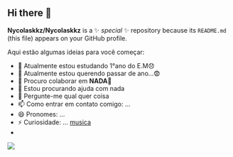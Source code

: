 ## Hi there 👋

**Nycolaskkz/Nycolaskkz** is a ✨ _special_ ✨ repository because its `README.md` (this file) appears on your GitHub profile.

Aqui estão algumas ideias para você começar:

- 🔭 Atualmente estou estudando 1°ano do E.M😞
- 🌱 Atualmente estou querendo passar de ano...😨
- 👯 Procuro colaborar em **NADA**🤙
- 🤔 Estou procurando ajuda com nada
- 💬 Pergunte-me qual quer coisa 
- 📫 Como entrar em contato comigo: ...
- 😄 Pronomes: ...
- ⚡ Curiosidade: ...
[musica](https://youtu.be/r1Cg5SnPWJY?si=V3YqhTmUaa6dq1r6)
- 
![](https://media1.tenor.com/m/R2xpKIL6TMEAAAAd/spider-man-no-way-home-andrew-garfield.gif)
